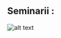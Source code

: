 ## Seminarii :
![alt text](https://stefan-nastasa.notion.site/Seminar-4-0810c69b157040859b1a3d6f2c2aa78d)
